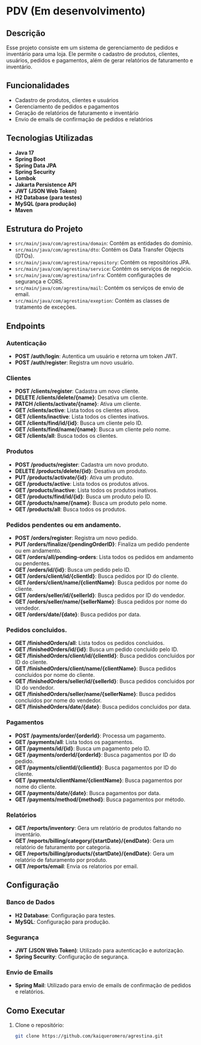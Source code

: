 # PDV (Em desenvolvimento)

## Descrição

 Esse projeto consiste em um sistema de gerenciamento de pedidos e inventário para uma loja. Ele permite o cadastro de produtos, clientes, usuários, pedidos e pagamentos, além de gerar relatórios de faturamento e inventário.

## Funcionalidades

- Cadastro de produtos, clientes e usuários
- Gerenciamento de pedidos e pagamentos
- Geração de relatórios de faturamento e inventário
- Envio de emails de confirmação de pedidos e relatórios

## Tecnologias Utilizadas

- **Java 17**
- **Spring Boot**
- **Spring Data JPA**
- **Spring Security**
- **Lombok**
- **Jakarta Persistence API**
- **JWT (JSON Web Token)**
- **H2 Database (para testes)**
- **MySQL (para produção)**
- **Maven**

## Estrutura do Projeto

- `src/main/java/com/agrestina/domain`: Contém as entidades do domínio.
- `src/main/java/com/agrestina/dto`: Contém os Data Transfer Objects (DTOs).
- `src/main/java/com/agrestina/repository`: Contém os repositórios JPA.
- `src/main/java/com/agrestina/service`: Contém os serviços de negócio.
- `src/main/java/com/agrestina/infra`: Contém configurações de segurança e CORS.
- `src/main/java/com/agrestina/mail`: Contém os serviços de envio de email.
- `src/main/java/com/agrestina/exeption`: Contém as classes de tratamento de exceções.

## Endpoints

### Autenticação

- **POST /auth/login**: Autentica um usuário e retorna um token JWT.
- **POST /auth/register**: Registra um novo usuário.

### Clientes

- **POST /clients/register**: Cadastra um novo cliente.
- **DELETE /clients/delete/{name}**: Desativa um cliente.
- **PATCH /clients/activate/{name}**: Ativa um cliente.
- **GET /clients/active**: Lista todos os clientes ativos.
- **GET /clients/inactive**: Lista todos os clientes inativos.
- **GET /clients/find/id/{id}**: Busca um cliente pelo ID.
- **GET /clients/find/name/{name}**: Busca um cliente pelo nome.
- **GET /clients/all**: Busca todos os clientes.

### Produtos

- **POST /products/register**: Cadastra um novo produto.
- **DELETE /products/delete/{id}**: Desativa um produto.
- **PUT /products/activate/{id}**: Ativa um produto.
- **GET /products/active**: Lista todos os produtos ativos.
- **GET /products/inactive**: Lista todos os produtos inativos.
- **GET /products/find/id/{id}**: Busca um produto pelo ID.
- **GET /products/name/{name}**: Busca um produto pelo nome.
- **GET /products/all**: Busca todos os produtos.

### Pedidos pendentes ou em andamento.

- **POST /orders/register**: Registra um novo pedido.
- **PUT /orders/finalize/{pendingOrderID}**: Finaliza um pedido pendente ou em andamento.
- **GET /orders/all/pending-orders**: Lista todos os pedidos em andamento ou pendentes.
- **GET /orders/id/{id}**: Busca um pedido pelo ID.
- **GET /orders/client/id/{clientId}**: Busca pedidos por ID do cliente.
- **GET /orders/client/name/{clientName}**: Busca pedidos por nome do cliente.
- **GET /orders/seller/id/{sellerId}**: Busca pedidos por ID do vendedor.
- **GET /orders/seller/name/{sellerName}**: Busca pedidos por nome do vendedor.
- **GET /orders/date/{date}**: Busca pedidos por data.

### Pedidos concluidos.

- **GET /finishedOrders/all**: Lista todos os pedidos concluidos.
- **GET /finishedOrders/id/{id}**: Busca um pedido concluido pelo ID.
- **GET /finishedOrders/client/id/{clientId}**: Busca pedidos concluidos por ID do cliente.
- **GET /finishedOrders/client/name/{clientName}**: Busca pedidos concluidos por nome do cliente.
- **GET /finishedOrders/seller/id/{sellerId}**: Busca pedidos concluidos por ID do vendedor.
- **GET /finishedOrders/seller/name/{sellerName}**: Busca pedidos concluidos por nome do vendedor.
- **GET /finishedOrders/date/{date}**: Busca pedidos concluidos por data.
  
### Pagamentos

- **POST /payments/order/{orderId}**: Processa um pagamento.
- **GET /payments/all**: Lista todos os pagamentos.
- **GET /payments/id/{id}**: Busca um pagamento pelo ID.
- **GET /payments/orderId/{orderId}**: Busca pagamentos por ID do pedido.
- **GET /payments/clientId/{clientId}**: Busca pagamentos por ID do cliente.
- **GET /payments/clientName/{clientName}**: Busca pagamentos por nome do cliente.
- **GET /payments/date/{date}**: Busca pagamentos por data.
- **GET /payments/method/{method}**: Busca pagamentos por método.

### Relatórios

- **GET /reports/inventory**: Gera um relatório de produtos faltando no inventário.
- **GET /reports/billing/category/{startDate}/{endDate}**: Gera um relatório de faturamento por categoria.
- **GET /reports/billing/products/{startDate}/{endDate}**: Gera um relatório de faturamento por produto.
- **GET /reports/email**: Envia os relatorios por email.

## Configuração

### Banco de Dados

- **H2 Database**: Configuração para testes.
- **MySQL**: Configuração para produção.

### Segurança

- **JWT (JSON Web Token)**: Utilizado para autenticação e autorização.
- **Spring Security**: Configuração de segurança.

### Envio de Emails

- **Spring Mail**: Utilizado para envio de emails de confirmação de pedidos e relatórios.

## Como Executar

1. Clone o repositório:
   ```bash
   git clone https://github.com/kaiqueromero/agrestina.git

